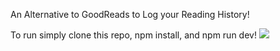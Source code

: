 An Alternative to GoodReads to Log your Reading History!

To run simply clone this repo, npm install, and npm run dev!
<img src = 'https://github.com/inorle/log/blob/main/Loggif.gif'> </img>

